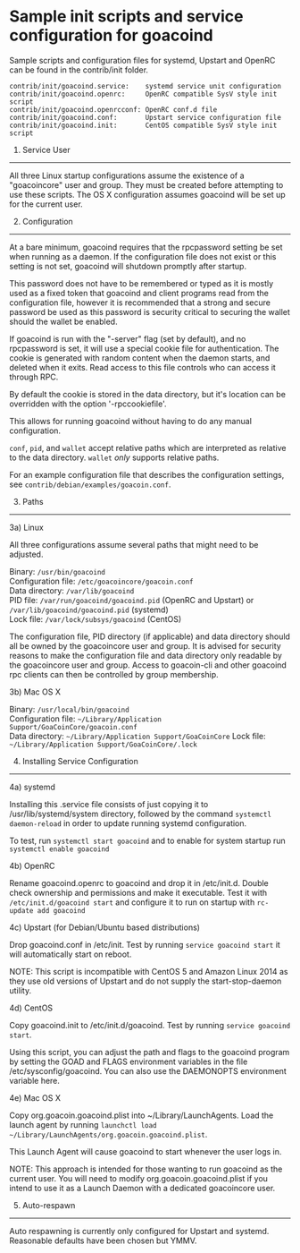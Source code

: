 Sample init scripts and service configuration for goacoind
==========================================================

Sample scripts and configuration files for systemd, Upstart and OpenRC
can be found in the contrib/init folder.

    contrib/init/goacoind.service:    systemd service unit configuration
    contrib/init/goacoind.openrc:     OpenRC compatible SysV style init script
    contrib/init/goacoind.openrcconf: OpenRC conf.d file
    contrib/init/goacoind.conf:       Upstart service configuration file
    contrib/init/goacoind.init:       CentOS compatible SysV style init script

1. Service User
---------------------------------

All three Linux startup configurations assume the existence of a "goacoincore" user
and group.  They must be created before attempting to use these scripts.
The OS X configuration assumes goacoind will be set up for the current user.

2. Configuration
---------------------------------

At a bare minimum, goacoind requires that the rpcpassword setting be set
when running as a daemon.  If the configuration file does not exist or this
setting is not set, goacoind will shutdown promptly after startup.

This password does not have to be remembered or typed as it is mostly used
as a fixed token that goacoind and client programs read from the configuration
file, however it is recommended that a strong and secure password be used
as this password is security critical to securing the wallet should the
wallet be enabled.

If goacoind is run with the "-server" flag (set by default), and no rpcpassword is set,
it will use a special cookie file for authentication. The cookie is generated with random
content when the daemon starts, and deleted when it exits. Read access to this file
controls who can access it through RPC.

By default the cookie is stored in the data directory, but it's location can be overridden
with the option '-rpccookiefile'.

This allows for running goacoind without having to do any manual configuration.

`conf`, `pid`, and `wallet` accept relative paths which are interpreted as
relative to the data directory. `wallet` *only* supports relative paths.

For an example configuration file that describes the configuration settings,
see `contrib/debian/examples/goacoin.conf`.

3. Paths
---------------------------------

3a) Linux

All three configurations assume several paths that might need to be adjusted.

Binary:              `/usr/bin/goacoind`  
Configuration file:  `/etc/goacoincore/goacoin.conf`  
Data directory:      `/var/lib/goacoind`  
PID file:            `/var/run/goacoind/goacoind.pid` (OpenRC and Upstart) or `/var/lib/goacoind/goacoind.pid` (systemd)  
Lock file:           `/var/lock/subsys/goacoind` (CentOS)  

The configuration file, PID directory (if applicable) and data directory
should all be owned by the goacoincore user and group.  It is advised for security
reasons to make the configuration file and data directory only readable by the
goacoincore user and group.  Access to goacoin-cli and other goacoind rpc clients
can then be controlled by group membership.

3b) Mac OS X

Binary:              `/usr/local/bin/goacoind`  
Configuration file:  `~/Library/Application Support/GoaCoinCore/goacoin.conf`  
Data directory:      `~/Library/Application Support/GoaCoinCore`
Lock file:           `~/Library/Application Support/GoaCoinCore/.lock`

4. Installing Service Configuration
-----------------------------------

4a) systemd

Installing this .service file consists of just copying it to
/usr/lib/systemd/system directory, followed by the command
`systemctl daemon-reload` in order to update running systemd configuration.

To test, run `systemctl start goacoind` and to enable for system startup run
`systemctl enable goacoind`

4b) OpenRC

Rename goacoind.openrc to goacoind and drop it in /etc/init.d.  Double
check ownership and permissions and make it executable.  Test it with
`/etc/init.d/goacoind start` and configure it to run on startup with
`rc-update add goacoind`

4c) Upstart (for Debian/Ubuntu based distributions)

Drop goacoind.conf in /etc/init.  Test by running `service goacoind start`
it will automatically start on reboot.

NOTE: This script is incompatible with CentOS 5 and Amazon Linux 2014 as they
use old versions of Upstart and do not supply the start-stop-daemon utility.

4d) CentOS

Copy goacoind.init to /etc/init.d/goacoind. Test by running `service goacoind start`.

Using this script, you can adjust the path and flags to the goacoind program by
setting the GOAD and FLAGS environment variables in the file
/etc/sysconfig/goacoind. You can also use the DAEMONOPTS environment variable here.

4e) Mac OS X

Copy org.goacoin.goacoind.plist into ~/Library/LaunchAgents. Load the launch agent by
running `launchctl load ~/Library/LaunchAgents/org.goacoin.goacoind.plist`.

This Launch Agent will cause goacoind to start whenever the user logs in.

NOTE: This approach is intended for those wanting to run goacoind as the current user.
You will need to modify org.goacoin.goacoind.plist if you intend to use it as a
Launch Daemon with a dedicated goacoincore user.

5. Auto-respawn
-----------------------------------

Auto respawning is currently only configured for Upstart and systemd.
Reasonable defaults have been chosen but YMMV.
